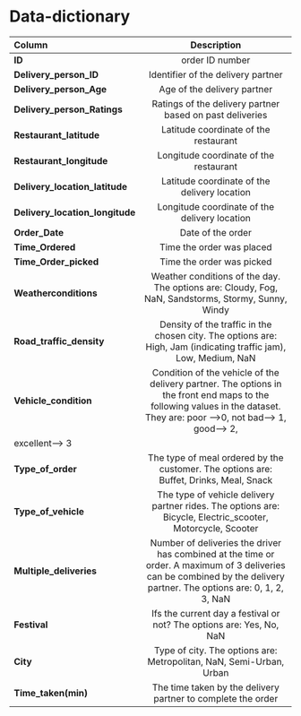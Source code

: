 # Data-dictionary

|Column|Description |
| :------------ |:---------------:|
|**ID**|order ID number| 
|**Delivery_person_ID**|Identifier of the delivery partner|
|**Delivery_person_Age**|Age of the delivery partner|
|**Delivery_person_Ratings**|Ratings of the delivery partner based on past deliveries|
|**Restaurant_latitude**| Latitude coordinate of the restaurant|
|**Restaurant_longitude**|Longitude coordinate of the restaurant|
|**Delivery_location_latitude**|Latitude coordinate of the delivery location|
|**Delivery_location_longitude**|Longitude coordinate of the delivery location|
|**Order_Date**|Date of the order|
|**Time_Ordered**|Time the order was placed|
|**Time_Order_picked**|Time the order was picked|
|**Weatherconditions**|Weather conditions of the day. The options are: Cloudy, Fog, NaN, Sandstorms, Stormy, Sunny, Windy|
|**Road_traffic_density**|Density of the traffic in the chosen city. The options are: High, Jam (indicating traffic jam), Low, Medium, NaN|
|**Vehicle_condition**|Condition of the vehicle of the delivery partner. The options in the front end maps to the following values in the dataset. They are: poor -->0, not bad--> 1, good--> 2,
            excellent--> 3|
|**Type_of_order**|The type of meal ordered by the customer. The options are: Buffet, Drinks, Meal, Snack|
|**Type_of_vehicle**|The type of vehicle delivery partner rides. The options are: Bicycle, Electric_scooter, Motorcycle, Scooter|
|**Multiple_deliveries**|Number of deliveries the driver has combined at the time or order. A maximum of 3 deliveries can be combined by the delivery partner. The options are: 0, 1, 2, 3, NaN|
|**Festival**|Ifs the current day a festival or not? The options are: Yes, No, NaN |
|**City**|Type of city. The options are: Metropolitan, NaN, Semi-Urban, Urban|
|**Time_taken(min)**| The time taken by the delivery partner to complete the order|

